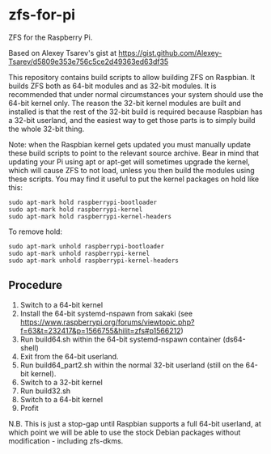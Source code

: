 # zfs-for-pi
ZFS for the Raspberry Pi.

Based on Alexey Tsarev's gist at https://gist.github.com/Alexey-Tsarev/d5809e353e756c5ce2d49363ed63df35

This repository contains build scripts to allow building ZFS on Raspbian. It builds ZFS both as 64-bit modules and as 32-bit modules. It is recommended that under normal circumstances your system should use the 64-bit kernel only. The reason the 32-bit kernel modules are built and installed is that the rest of the 32-bit build is required because Raspbian has a 32-bit userland, and the easiest way to get those parts is to simply build the whole 32-bit thing.

Note: when the Raspbian kernel gets updated you must manually update these build scripts to point to the relevant source archive. Bear in  mind that updating your Pi using apt or apt-get will sometimes upgrade the kernel, which will cause ZFS to not load, unless you then build the modules using these scripts. You may find it useful to put the kernel packages on hold like this:

~~~~
sudo apt-mark hold raspberrypi-bootloader
sudo apt-mark hold raspberrypi-kernel
sudo apt-mark hold raspberrypi-kernel-headers
~~~~

To remove hold:

~~~~
sudo apt-mark unhold raspberrypi-bootloader
sudo apt-mark unhold raspberrypi-kernel
sudo apt-mark unhold raspberrypi-kernel-headers
~~~~

## Procedure
1. Switch to a 64-bit kernel
2. Install the 64-bit systemd-nspawn from sakaki (see https://www.raspberrypi.org/forums/viewtopic.php?f=63&t=232417&p=1566755&hilit=zfs#p1566212)
3. Run build64.sh within the 64-bit systemd-nspawn container (ds64-shell)
4. Exit from the 64-bit userland.
5. Run build64_part2.sh within the normal 32-bit userland (still on the 64-bit kernel).
6. Switch to a 32-bit kernel
7. Run build32.sh
8. Switch to a 64-bit kernel
9. Profit

N.B. This is just a stop-gap until Raspbian supports a full 64-bit userland, at which point we will be able to use the stock Debian packages without modification - including zfs-dkms.
